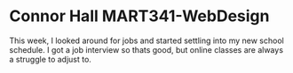 # Connor Hall MART341-WebDesign
This week, I looked around for jobs and started settling into my new school schedule. I got a job interview so thats good, but online classes are always a struggle to adjust to.
